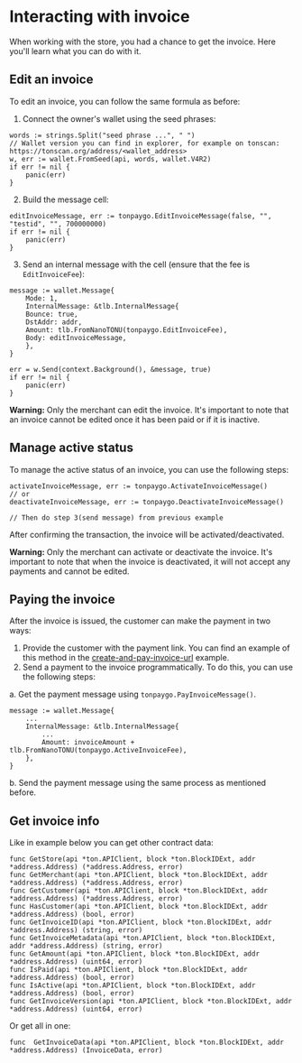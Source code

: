 # Interacting with invoice

When working with the store, you had a chance to get the invoice. Here you'll learn what you can do with it.

## Edit an invoice
To edit an invoice, you can follow the same formula as before:
1. Connect the owner's wallet using the seed phrases:
```
words := strings.Split("seed phrase ...", " ")
// Wallet version you can find in explorer, for example on tonscan: https://tonscan.org/address/<wallet_address>
w, err := wallet.FromSeed(api, words, wallet.V4R2)
if err != nil {
	panic(err)
}
```
2. Build the message cell:
```  
editInvoiceMessage, err := tonpaygo.EditInvoiceMessage(false, "", "testid", "", 700000000)
if err != nil {
	panic(err)
}
```
3. Send an internal message with the cell (ensure that the fee is `EditInvoiceFee`):
```
message := wallet.Message{
	Mode: 1,
	InternalMessage: &tlb.InternalMessage{
	Bounce: true,
	DstAddr: addr,
	Amount: tlb.FromNanoTONU(tonpaygo.EditInvoiceFee),
	Body: editInvoiceMessage,
	},
}

err = w.Send(context.Background(), &message, true)
if err != nil {
	panic(err)
}
```
**Warning:** Only the merchant can edit the invoice. It's important to note that an invoice cannot be edited once it has been paid or if it is inactive.

## Manage active status
To manage the active status of an invoice, you can use the following steps:
```
activateInvoiceMessage, err := tonpaygo.ActivateInvoiceMessage()
// or
deactivateInvoiceMessage, err := tonpaygo.DeactivateInvoiceMessage()

// Then do step 3(send message) from previous example
```
After confirming the transaction, the invoice will be activated/deactivated.

**Warning:** Only the merchant can activate or deactivate the invoice. It's important to note that when the invoice is deactivated, it will not accept any payments and cannot be edited.

## Paying the invoice
After the invoice is issued, the customer can make the payment in two ways:
1. Provide the customer with the payment link. You can find an example of this method in the [create-and-pay-invoice-url](https://github.com/TheTonpay/tonpay-go-sdk/tree/main/examples/create-and-pay-invoice-url) example.
2. Send a payment to the invoice programmatically. To do this, you can use the following steps:

a. Get the payment message using `tonpaygo.PayInvoiceMessage()`.
```
message := wallet.Message{
	...
	InternalMessage: &tlb.InternalMessage{
		...
		Amount: invoiceAmount + tlb.FromNanoTONU(tonpaygo.ActiveInvoiceFee),
	},
}
```
b. Send the payment message using the same process as mentioned before.

## Get invoice info
Like in example below you can get other contract data:
```
func GetStore(api *ton.APIClient, block *ton.BlockIDExt, addr *address.Address) (*address.Address, error)
func GetMerchant(api *ton.APIClient, block *ton.BlockIDExt, addr *address.Address) (*address.Address, error)
func GetCustomer(api *ton.APIClient, block *ton.BlockIDExt, addr *address.Address) (*address.Address, error)
func HasCustomer(api *ton.APIClient, block *ton.BlockIDExt, addr *address.Address) (bool, error)
func GetInvoiceID(api *ton.APIClient, block *ton.BlockIDExt, addr *address.Address) (string, error)
func GetInvoiceMetadata(api *ton.APIClient, block *ton.BlockIDExt, addr *address.Address) (string, error)
func GetAmount(api *ton.APIClient, block *ton.BlockIDExt, addr *address.Address) (uint64, error)
func IsPaid(api *ton.APIClient, block *ton.BlockIDExt, addr *address.Address) (bool, error)
func IsActive(api *ton.APIClient, block *ton.BlockIDExt, addr *address.Address) (bool, error)
func GetInvoiceVersion(api *ton.APIClient, block *ton.BlockIDExt, addr *address.Address) (uint64, error)

```
Or get all in one:
```
func  GetInvoiceData(api *ton.APIClient, block *ton.BlockIDExt, addr *address.Address) (InvoiceData, error)
```
